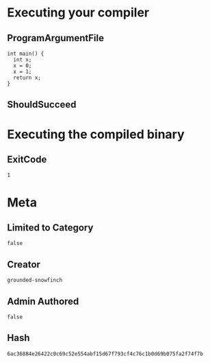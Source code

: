 # Executing your compiler

## ProgramArgumentFile

```
int main() {
  int x;
  x = 0;
  x = 1;
  return x;
}
```

## ShouldSucceed

# Executing the compiled binary

## ExitCode

```
1
```

# Meta

## Limited to Category

```
false
```

## Creator

```
grounded-snowfinch
```

## Admin Authored

```
false
```

## Hash

```
6ac36884e26422c0c69c52e554abf15d67f793cf4c76c1b0d69b075fa2f74f7b
```
